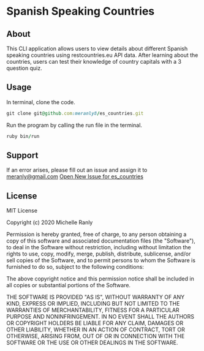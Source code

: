 # Spanish Speaking Countries
## About
This CLI application allows users to view details about different Spanish speaking countries
using restcountries.eu API data. After learning about the countries, users can test their knowledge of
country capitals with a 3 question quiz.

## Usage
In terminal, clone the code.
```ruby
git clone git@github.com:meranly8/es_countries.git
```

Run the program by calling the run file in the terminal.
```ruby
ruby bin/run
```
## Support
If an error arises, please fill out an issue and assign it to meranly@gmail.com
[Open New Issue for es_countries](https://github.com/meranly8/es_countries/issues/new)

## License
MIT License

Copyright (c) 2020 Michelle Ranly

Permission is hereby granted, free of charge, to any person obtaining a copy
of this software and associated documentation files (the "Software"), to deal
in the Software without restriction, including without limitation the rights
to use, copy, modify, merge, publish, distribute, sublicense, and/or sell
copies of the Software, and to permit persons to whom the Software is
furnished to do so, subject to the following conditions:

The above copyright notice and this permission notice shall be included in all
copies or substantial portions of the Software.

THE SOFTWARE IS PROVIDED "AS IS", WITHOUT WARRANTY OF ANY KIND, EXPRESS OR
IMPLIED, INCLUDING BUT NOT LIMITED TO THE WARRANTIES OF MERCHANTABILITY,
FITNESS FOR A PARTICULAR PURPOSE AND NONINFRINGEMENT. IN NO EVENT SHALL THE
AUTHORS OR COPYRIGHT HOLDERS BE LIABLE FOR ANY CLAIM, DAMAGES OR OTHER
LIABILITY, WHETHER IN AN ACTION OF CONTRACT, TORT OR OTHERWISE, ARISING FROM,
OUT OF OR IN CONNECTION WITH THE SOFTWARE OR THE USE OR OTHER DEALINGS IN THE
SOFTWARE.
